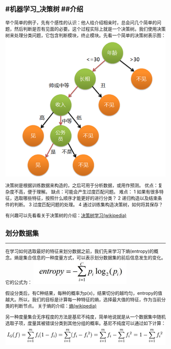 ﻿#机器学习_决策树
##介绍
--------------------------------
举个简单的例子，先有个感性的认识：他人给介绍相亲时，总会问几个简单的问题，然后判断是否有见面的必要。这个过程实际上就是一个决策树。我们使用决策树来处理分类问题，它包含判断模块，终止模块。先看一个简单的决策树表示图：
![决策树举例](/images/jiqixuexi/jueceshu_jueceshu.png)

决策树是根据训练数据来构造的，之后可用于分析数据，或用作预测。
优点：复杂度不高，便于理解。
缺点：可能会产生过度匹配问题。
难点：
    1 如果有很多特征，选取哪些特征，按照什么顺序才能更好的进行分类？
    2 递归构造以及结束条件的判断。
    3 过度匹配问题的处理。
    4 通过训练集构造决策树，如何将其保存？

有兴趣可以先看看关于决策树的介绍：[决策树学习(wikipedia)](http://zh.wikipedia.org/wiki/%E5%86%B3%E7%AD%96%E6%A0%91%E5%AD%A6%E4%B9%A0)

## 划分数据集
--------------------------------
在学习如何选取最好的特征来划分数据之前，我们先来学习下熵(entropy)的概念。熵是集合信息的一种度量方式，可以表示划分数据集的前后信息发生的变化。它的公式为：
![熵](/images/jiqixuexi/jueceshu_shang.png)

假设分类后，有C种结果，每种的概率为p(x)，结果切分的越均匀，entropy的值越大。所以，我们的目标是计算每一种特征的熵，选择最大值的特征，作为当前分类的判断节点。
关于熵的介绍：[熵(wikipedia)](http://zh.wikipedia.org/wiki/%E4%BF%A1%E6%81%AF%E7%86%B5)

另一种度量集合无序程度的方法是基尼不纯度，简单地说就是从一个数据集中随机选取子项，度量其被错误分类到其他分组的概率。基尼不纯度可以通过如下计算：
![基尼不纯度](/images/jiqixuexi/jueceshu_jini.PNG)



